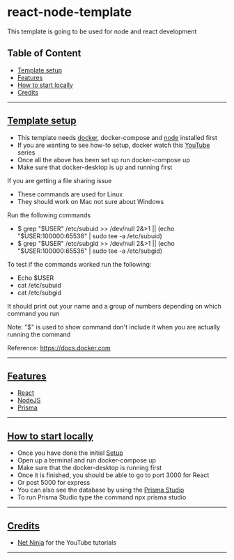 # react-node-template
This template is going to be used for node and react development

## Table of Content
- [Template setup](#template-setup)
- [Features](#features)
- [How to start locally](#how-to-start-locally)
- [Credits](#credits)

---

## [Template setup](#table-of-content)

- This template needs [docker](https://www.docker.com/), docker-compose and [node](https://nodejs.org/en) installed first
- If you are wanting to see how-to setup, docker watch this [YouTube](https://www.youtube.com/watch?v=31ieHmcTUOk&list=PL4cUxeGkcC9hxjeEtdHFNYMtCpjNBm3h7) series
- Once all the above has been set up run docker-compose up
- Make sure that docker-desktop is up and running first

If you are getting a file sharing issue
- These commands are used for Linux
- They should work on Mac not sure about Windows

Run the following commands

- $ grep "$USER" /etc/subuid >> /dev/null 2&>1 || (echo "$USER:100000:65536" | sudo tee -a /etc/subuid)
- $ grep "$USER" /etc/subgid >> /dev/null 2&>1 || (echo "$USER:100000:65536" | sudo tee -a /etc/subgid)

To test if the commands worked run the following:

- Echo $USER
- cat /etc/subuid
- cat /etc/subgid

It should print out your name and a group of numbers depending on which command you run

Note: "$" is used to show command don't include it when you are actually running the command

Reference: https://docs.docker.com

---

## [Features](#table-of-content)

- [React](https://react.dev/)
- [NodeJS](https://nodejs.org/en)
- [Prisma](https://www.prisma.io/)

---

## [How to start locally](#table-of-content)

- Once you have done the initial [Setup](#template-setup)
- Open up a terminal and run docker-compose up
- Make sure that the docker-desktop is running first
- Once it is finished, you should be able to go to port 3000 for React
- Or post 5000 for express
- You can also see the database by using the [Prisma Studio](https://www.prisma.io/docs/orm/tools/prisma-studio)
- To run Prisma Studio type the command npx prisma studio

---

## [Credits](#table-of-content)

- [Net Ninja](https://github.com/iamshaunjp) for the YouTube tutorials

---
